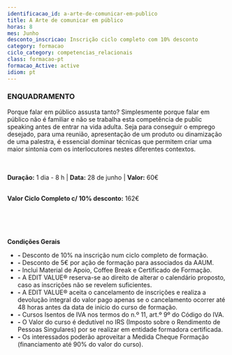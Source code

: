 ```yaml
---
identificacao_id: a-arte-de-comunicar-em-publico
title: A Arte de comunicar em público
horas: 8
mes: Junho
desconto_inscricao: Inscrição ciclo completo com 10% desconto
category: formacao
ciclo_category: competencias_relacionais
class: formacao-pt
formacao_Active: active
idiom: pt
---
```



### **ENQUADRAMENTO**
Porque falar em público assusta tanto? Simplesmente porque falar em público não é familiar e não se trabalha esta competência de public speaking antes de entrar na vida adulta. Seja para conseguir o emprego desejado, para uma reunião, apresentação de um produto ou dinamização de uma palestra, é essencial dominar técnicas que permitem criar uma maior sintonia com os interlocutores nestes diferentes contextos.<br><br><br>

**Duração:** 1 dia - 8 h  \|  **Data:** 28 de junho  \|  **Valor:** 60€<br><br>
 

**Valor Ciclo Completo c/ 10% desconto:** 162€ <br><br><br><br><br>

**Condições Gerais**

+ **\-** Desconto de 10% na inscrição num ciclo completo de formação.
+ **\-** Desconto de 5€ por ação de formação para associados da AAUM.
+ **\-** Inclui Material de Apoio, Coffee Break e Certificado de Formação.
+ **\-** A EDIT VALUE® reserva-se ao direito de alterar o calendário proposto, caso as inscrições não se revelem suficientes.
+ **\-** A EDIT VALUE® aceita o cancelamento de inscrições e realiza a devolução integral do valor pago apenas se o cancelamento ocorrer até 48 horas antes da data de início do curso de formação.
+ **\-** Cursos Isentos de IVA nos termos do n.º 11, art.º 9º do Código do IVA.
+ **\-** O Valor do curso é dedutível no IRS (Imposto sobre o Rendimento de Pessoas Singulares) por se realizar em entidade formadora certificada.
+ **\-** Os interessados poderão aproveitar a Medida Cheque Formação (financiamento até 90% do valor do curso).